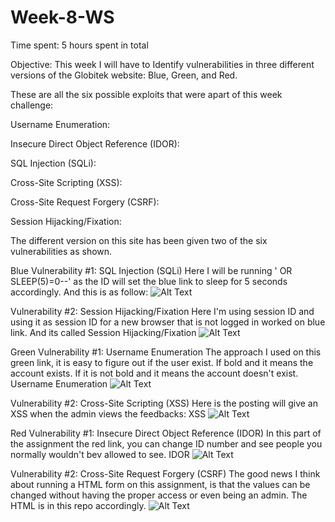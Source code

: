 # Week-8-WS



Time spent: 5 hours spent in total

Objective: This week I will have to Identify vulnerabilities in three different versions of the Globitek website: Blue, Green, and Red.

These are all the six possible exploits that were apart of this week challenge:

Username Enumeration:

Insecure Direct Object Reference (IDOR):

SQL Injection (SQLi):

Cross-Site Scripting (XSS):

Cross-Site Request Forgery (CSRF):

Session Hijacking/Fixation:

The different version on this site has been given two of the six vulnerabilities as shown.

Blue
Vulnerability #1: SQL Injection (SQLi)
Here I will be running ' OR SLEEP(5)=0--' as the ID will set the blue link to sleep for 5 seconds accordingly. And this is as follow:
![Alt Text](https://github.com/tsmd101/Week-8-WS/blob/master/gif/blue.gif)

Vulnerability #2: Session Hijacking/Fixation
Here I'm using session ID and using it as session ID for a new browser that is not logged in worked on blue link. And its called Session Hijacking/Fixation
![Alt Text](https://github.com/tsmd101/Week-8-WS/blob/master/gif/blue2.gif)

Green
Vulnerability #1: Username Enumeration
The approach I used on this green link, it is easy to figure out if the user exist. If bold and it means the account exists. If it is not bold and it means the account doesn't exist. Username Enumeration
![Alt Text](https://github.com/tsmd101/Week-8-WS/blob/master/gif/green.gif)

Vulnerability #2: Cross-Site Scripting (XSS)
Here is the posting <script>alert('Stephen found the XSS!');</script> will give an XSS when the admin views the feedbacks: XSS
![Alt Text](https://github.com/tsmd101/Week-8-WS/blob/master/gif/green2.gif)

Red
Vulnerability #1: Insecure Direct Object Reference (IDOR)
In this part of the assignment the red link, you can change ID number and see people you normally wouldn't bev allowed to see. IDOR
![Alt Text](https://github.com/tsmd101/Week-8-WS/blob/master/gif/red.gif)

Vulnerability #2: Cross-Site Request Forgery (CSRF)
The good news I think about running a HTML form on this assignment, is that the values can be changed without having the proper access or even being an admin. The HTML is in this repo accordingly.
![Alt Text](https://github.com/tsmd101/Week-8-WS/blob/master/gif/red2.gif)  




